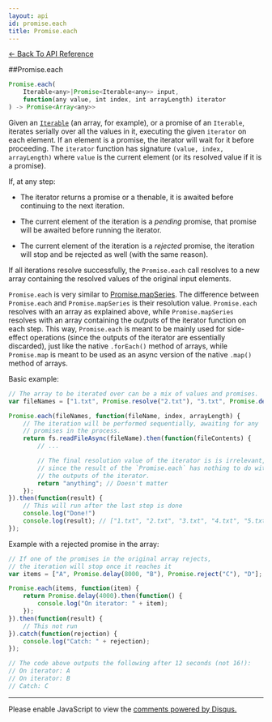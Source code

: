 ```yaml
---
layout: api
id: promise.each
title: Promise.each
---
```



[← Back To API Reference](/docs/api-reference.html)
<div class="api-code-section"><markdown>
##Promise.each

```js
Promise.each(
    Iterable<any>|Promise<Iterable<any>> input,
    function(any value, int index, int arrayLength) iterator
) -> Promise<Array<any>>
```

Given an [`Iterable`](https://developer.mozilla.org/en-US/docs/Web/JavaScript/Reference/Iteration_protocols) (an array, for example), or a promise of an `Iterable`, iterates serially over all the values in it, executing the given `iterator` on each element. If an element is a promise, the iterator will wait for it before proceeding. The `iterator` function has signature `(value, index, arrayLength)` where `value` is the current element (or its resolved value if it is a promise).

If, at any step:

* The iterator returns a promise or a thenable, it is awaited before continuing to the next iteration.

* The current element of the iteration is a *pending* promise, that promise will be awaited before running the iterator.

* The current element of the iteration is a *rejected* promise, the iteration will stop and be rejected as well (with the same reason).

If all iterations resolve successfully, the `Promise.each` call resolves to a new array containing the resolved values of the original input elements.

`Promise.each` is very similar to [Promise.mapSeries](.). The difference between `Promise.each` and `Promise.mapSeries` is their resolution value. `Promise.each` resolves with an array as explained above, while `Promise.mapSeries` resolves with an array containing the *outputs* of the iterator function on each step. This way, `Promise.each` is meant to be mainly used for side-effect operations (since the outputs of the iterator are essentially discarded), just like the native `.forEach()` method of arrays, while `Promise.map` is meant to be used as an async version of the native `.map()` method of arrays.

Basic example:

```js
// The array to be iterated over can be a mix of values and promises.
var fileNames = ["1.txt", Promise.resolve("2.txt"), "3.txt", Promise.delay(3000, "4.txt"), "5.txt"];

Promise.each(fileNames, function(fileName, index, arrayLength) {
    // The iteration will be performed sequentially, awaiting for any
    // promises in the process.
    return fs.readFileAsync(fileName).then(function(fileContents) {
        // ...

        // The final resolution value of the iterator is is irrelevant,
        // since the result of the `Promise.each` has nothing to do with
        // the outputs of the iterator.
        return "anything"; // Doesn't matter
    });
}).then(function(result) {
    // This will run after the last step is done
    console.log("Done!")
    console.log(result); // ["1.txt", "2.txt", "3.txt", "4.txt", "5.txt"]
});
```

Example with a rejected promise in the array:

```js
// If one of the promises in the original array rejects,
// the iteration will stop once it reaches it
var items = ["A", Promise.delay(8000, "B"), Promise.reject("C"), "D"];

Promise.each(items, function(item) {
    return Promise.delay(4000).then(function() {
        console.log("On iterator: " + item);
    });
}).then(function(result) {
    // This not run
}).catch(function(rejection) {
    console.log("Catch: " + rejection);
});

// The code above outputs the following after 12 seconds (not 16!):
// On iterator: A
// On iterator: B
// Catch: C
```

<hr>
</markdown></div>

<div id="disqus_thread"></div>
<script type="text/javascript">
    var disqus_title = "Promise.each";
    var disqus_shortname = "bluebirdjs";
    var disqus_identifier = "disqus-id-promise.each";

    (function() {
        var dsq = document.createElement("script"); dsq.type = "text/javascript"; dsq.async = true;
        dsq.src = "//" + disqus_shortname + ".disqus.com/embed.js";
        (document.getElementsByTagName("head")[0] || document.getElementsByTagName("body")[0]).appendChild(dsq);
    })();
</script>
<noscript>Please enable JavaScript to view the <a href="https://disqus.com/?ref_noscript" rel="nofollow">comments powered by Disqus.</a></noscript>
